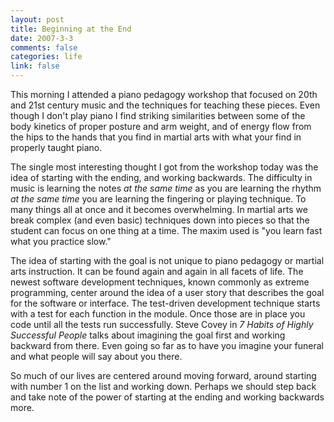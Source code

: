 ```yaml
--- 
layout: post
title: Beginning at the End
date: 2007-3-3
comments: false
categories: life
link: false
---
```

This morning I attended a piano pedagogy workshop that focused on 20th and 21st century music and the techniques for teaching these pieces. Even though I don't play piano I find striking similarities between some of the body kinetics of proper posture and arm weight, and of energy flow from the hips to the hands that you find in martial arts with what your find in properly taught piano.

The single most interesting thought I got from the workshop today was the idea of starting with the ending, and working backwards. The difficulty in music is learning the notes <i>at the same time</i> as you are learning the rhythm <i>at the same time</i> you are learning the fingering  or playing technique. To many things all at once and it becomes overwhelming. In martial arts we break complex (and even basic) techniques down into pieces so that the student can focus on one thing at a time. The maxim used is "you learn fast what you practice slow."

The idea of starting with the goal is not unique to piano pedagogy or martial arts instruction. It can be found again and again in all facets of life. The newest software development techniques, known commonly as extreme programming, center around the idea of a user story that describes the goal for the software or interface. The test-driven development technique starts with a test for each function in the module. Once those are in place you code until all the tests run successfully. Steve Covey in <i>7 Habits of Highly Successful People</i> talks about imagining the goal first and working backward from there. Even going so far as to have you imagine your funeral and what people will say about you there.

So much of our lives are centered around moving forward, around starting with number 1 on the list and working down. Perhaps we should step back and take note of the power of starting at the ending and working backwards more.
